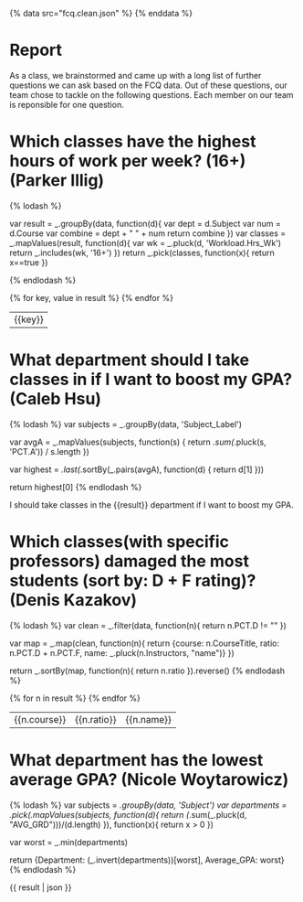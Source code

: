 {% data src="fcq.clean.json" %}
{% enddata %}

# Report

As a class, we brainstormed and came up with a long list of further questions we
can ask based on the FCQ data. Out of these questions, our team chose to tackle on
the following questions. Each member on our team is reponsible for one question.

# Which classes have the highest hours of work per week? (16+) (Parker Illig)

{% lodash %}

var result = _.groupBy(data, function(d){
	var dept = d.Subject
	var num = d.Course
	var combine = dept +  " " + num	
	return combine
})
var classes = _.mapValues(result, function(d){
	var wk = _.pluck(d, 'Workload.Hrs_Wk')
	return _.includes(wk, '16+')
})
return _.pick(classes, function(x){
	return x==true
})

{% endlodash %}

<table>
{% for key, value in result %}
    <tr>
        <td>{{key}}</td>
    </tr>
{% endfor %}
</table>

# What department should I take classes in if I want to boost my GPA? (Caleb Hsu)

{% lodash %}
var subjects = _.groupBy(data, 'Subject_Label')

var avgA = _.mapValues(subjects, function(s) {
   return _.sum(_.pluck(s, 'PCT.A')) / s.length
})

var highest =  _.last(_.sortBy(_.pairs(avgA), function(d) {
   return d[1]
}))

return highest[0]
{% endlodash %}

I should take classes in the {{result}} department if I want to boost my GPA.

# Which classes(with specific professors) damaged the most students (sort by: D + F rating)? (Denis Kazakov)

{% lodash %}
var clean = _.filter(data, function(n){
	return n.PCT.D != ""
})

var map = _.map(clean, function(n){
  return {course: n.CourseTitle, ratio: n.PCT.D + n.PCT.F, name: _.pluck(n.Instructors, "name")}
})

return _.sortBy(map, function(n){
  return n.ratio
}).reverse()
{% endlodash %}

<table>
{% for n in result %}
    <tr>
        <td>{{n.course}}</td>
        <td>{{n.ratio}}</td>
        <td>{{n.name}}</td>
    </tr>
{% endfor %}
</table>


# What department has the lowest average GPA? (Nicole Woytarowicz)

{% lodash %}
var subjects = _.groupBy(data, 'Subject')
var departments = _.pick(_.mapValues(subjects, function(d){
   return (_.sum(_.pluck(d, "AVG_GRD")))/(d.length)
}), function(x){
   return x > 0
})

var worst = _.min(departments)

return {Department: (_.invert(departments))[worst], Average_GPA: worst}
{% endlodash %}

{{ result | json }}

